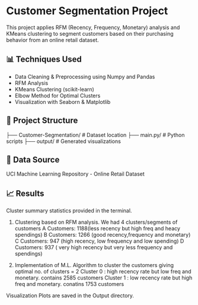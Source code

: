# Customer Segmentation Project

This project applies RFM (Recency, Frequency, Monetary) analysis and KMeans clustering to segment customers based on their purchasing behavior from an online retail dataset.

## 📊 Techniques Used
- Data Cleaning & Preprocessing using Numpy and Pandas
- RFM Analysis
- KMeans Clustering (scikit-learn)
- Elbow Method for Optimal Clusters
- Visualization with Seaborn & Matplotlib

## 📁 Project Structure

├── Customer-Segmentation/ # Dataset location
├── main.py/ # Python scripts
├── output/ # Generated visualizations

## 📌 Data Source
UCI Machine Learning Repository - Online Retail Dataset

## 📈 Results
Cluster summary statistics provided in the terminal.
1. Clustering based on RFM analysis. We had 4 clusters/segments of customers
        A Customers: 1188(less recency but high freq and heacy spendings)
        B Customers: 1266 (good recency,frequency and monetary)
        C Customers: 947 (high recency, low frequency and low spending)
        D Customers: 937 ( very high recency but very less frequency and spendings)

2. Implementation of M.L. Algorithm to cluster the customers 
        giving optimal no. of clusters = 2
        Cluster 0 : high recency rate but low freq and monetary. contains 2585 customers
        Cluster 1 : low recency rate but high freq and monetary. conatins 1753 customers

Visualization Plots are saved in the Output directory.
